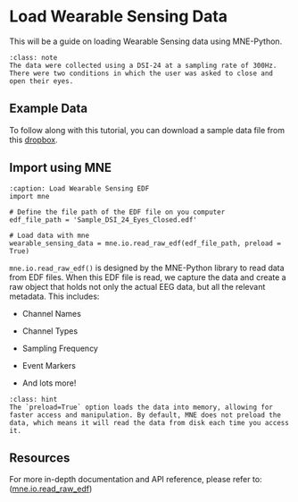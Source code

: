 # Load Wearable Sensing Data

This will be a guide on loading Wearable Sensing data using MNE-Python.

```{admonition} Experiment
:class: note
The data were collected using a DSI-24 at a sampling rate of 300Hz. There were two conditions in which the user was asked to close and open their eyes.
```

## Example Data

To follow along with this tutorial, you can download a sample data file from this [dropbox](https://www.dropbox.com/scl/fi/n1yhaco7fy397pu69l14u/Sample_DSI_24_Eyes_Closed.edf?rlkey=2vco7a100hhevg86i6vol1nmx&e=1&dl=0).

## Import using MNE

```{code-block} python
:caption: Load Wearable Sensing EDF
import mne

# Define the file path of the EDF file on you computer
edf_file_path = 'Sample_DSI_24_Eyes_Closed.edf'

# Load data with mne
wearable_sensing_data = mne.io.read_raw_edf(edf_file_path, preload = True)
```

`mne.io.read_raw_edf()` is designed by the MNE-Python library to read data from EDF files. When this EDF file is read, we capture the data and create a raw object that holds not only the actual EEG data, but all the relevant metadata. This includes:

* Channel Names

* Channel Types

* Sampling Frequency

* Event Markers

* And lots more!

```{Admonition} Preload option
:class: hint
The `preload=True` option loads the data into memory, allowing for faster access and manipulation. By default, MNE does not preload the data, which means it will read the data from disk each time you access it.
```

## Resources

For more in-depth documentation and API reference, please refer to: ([mne.io.read_raw_edf](https://mne.tools/stable/generated/mne.io.read_raw_edf.html))

